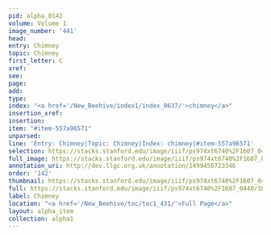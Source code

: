 ```yaml
---
pid: alpha_0142
volume: Volume 1
image_number: '441'
head: 
entry: Chimney
topic: Chimney
first_letter: C
xref: 
see: 
page: 
add: 
type: 
index: "<a href='/New_Beehive/index1/index_0637/'>chimney</a>"
insertion_xref: 
insertion: 
item: "#item-557a96571"
unparsed: 
line: 'Entry: Chimney|Topic: Chimney|Index: chimney|#item-557a96571'
selection: https://stacks.stanford.edu/image/iiif/ps974xt6740%2F1607_0440/382,3750,3010,246/full/0/default.jpg
full_image: https://stacks.stanford.edu/image/iiif/ps974xt6740%2F1607_0440/full/full/0/default.jpg
annotation_uri: http://dev.llgc.org.uk/annotation/1499456723346
order: '142'
thumbnail: https://stacks.stanford.edu/image/iiif/ps974xt6740%2F1607_0440/382,3750,600,180/250,/0/default.jpg
full: https://stacks.stanford.edu/image/iiif/ps974xt6740%2F1607_0440/382,3750,3010,246/full/0/default.jpg
label: Chimney
location: "<a href='/New_Beehive/toc/toc1_431/'>Full Page</a>"
layout: alpha_item
collection: alpha1
---
```

